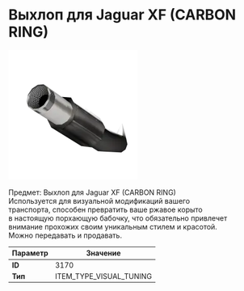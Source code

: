# Выхлоп для Jaguar XF (CARBON RING)

![Item Image](../img/3170.webp?raw=true)

Предмет: Выхлоп для Jaguar XF (CARBON RING)<br>Используется для визуальной модификаций вашего<br>транспорта, способен превратить ваше ржавое корыто<br>в настоящую порхающую бабочку, что обязательно привлечет<br>внимание прохожих своим уникальным стилем и красотой.<br>Можно передавать и продавать.


| Параметр | Значение |
|----------|----------|
| **ID** | 3170 |
| **Тип** | ITEM_TYPE_VISUAL_TUNING |

